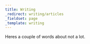 ```yaml
---
title: Writing
_redirect: writing/articles
_fieldset: page
_template: writing
---
```


Heres a couple of words about not a lot.

